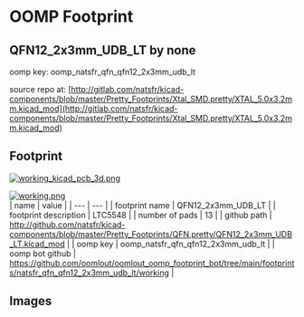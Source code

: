 # OOMP Footprint  
## QFN12_2x3mm_UDB_LT  by none  
  
oomp key: oomp_natsfr_qfn_qfn12_2x3mm_udb_lt  
  
source repo at: [http://gitlab.com/natsfr/kicad-components/blob/master/Pretty_Footprints/Xtal_SMD.pretty/XTAL_5.0x3.2mm.kicad_mod](http://gitlab.com/natsfr/kicad-components/blob/master/Pretty_Footprints/Xtal_SMD.pretty/XTAL_5.0x3.2mm.kicad_mod)  
## Footprint  
  
[![working_kicad_pcb_3d.png](working_kicad_pcb_3d_600.png)](working_kicad_pcb_3d.png)  
  
[![working.png](working_600.png)](working.png)  
| name | value | 
| --- | --- | 
| footprint name | QFN12_2x3mm_UDB_LT | 
| footprint description | LTC5548 | 
| number of pads | 13 | 
| github path | http://github.com/natsfr/kicad-components/blob/master/Pretty_Footprints/QFN.pretty/QFN12_2x3mm_UDB_LT.kicad_mod | 
| oomp key | oomp_natsfr_qfn_qfn12_2x3mm_udb_lt | 
| oomp bot github | https://github.com/oomlout/oomlout_oomp_footprint_bot/tree/main/footprints/natsfr_qfn_qfn12_2x3mm_udb_lt/working | 
## Images  
